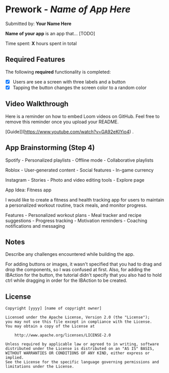 # Prework - *Name of App Here*

Submitted by: **Your Name Here**

**Name of your app** is an app that... [TODO] 

Time spent: **X** hours spent in total

## Required Features

The following **required** functionality is completed:

- [x] Users are see a screen with three labels and a button
- [x] Tapping the button changes the screen color to a random color
 
## Video Walkthrough

Here is a reminder on how to embed Loom videos on GitHub. Feel free to remove this reminder once you upload your README. 

[Guide]](https://www.youtube.com/watch?v=GA92eKlYio4) .

## App Brainstorming (Step 4)

Spotify
    - Personalized playlists
    - Offline mode
    - Collaborative playlists

Roblox
    - User-generated content
    - Social features
    - In-game currency

Instagram
    - Stories
    - Photo and video editing tools
    - Explore page

App Idea: Fitness app

I would like to create a fitness and health tracking app
for users to maintain a personalized workout routine, track meals,
and monitor progress.

Features
    - Personalized workout plans
    - Meal tracker and recipe suggestions
    - Progress tracking
    - Motivation reminders
    - Coaching notifications and messaging


## Notes

Describe any challenges encountered while building the app.

For adding buttons or images, it wasn't specified that you had to drag and drop
the components, so I was confused at first. Also, for adding the IBAction for the
button, the tutorial didn't specify that you also had to hold ctrl while dragging
in order for the IBAction to be created.

## License

    Copyright [yyyy] [name of copyright owner]

    Licensed under the Apache License, Version 2.0 (the "License");
    you may not use this file except in compliance with the License.
    You may obtain a copy of the License at

        http://www.apache.org/licenses/LICENSE-2.0

    Unless required by applicable law or agreed to in writing, software
    distributed under the License is distributed on an "AS IS" BASIS,
    WITHOUT WARRANTIES OR CONDITIONS OF ANY KIND, either express or implied.
    See the License for the specific language governing permissions and
    limitations under the License.


